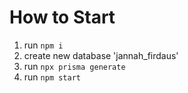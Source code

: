 # How to Start

1. run `npm i`
2. create new database 'jannah_firdaus'
3. run `npx prisma generate`
4. run `npm start`
